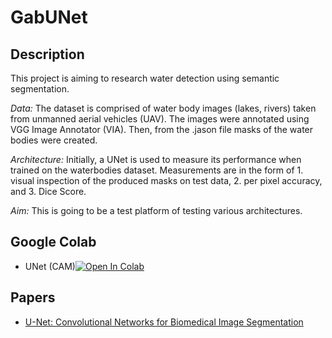 # GabUNet

## Description

This project is aiming to research water detection using semantic segmentation.

*Data:* The dataset is comprised of water body images (lakes, rivers) taken from unmanned aerial vehicles (UAV). 
The images were annotated using VGG Image Annotator (VIA). Then, from the .jason file masks of the water bodies were created.

*Architecture:* Initially, a UNet is used to measure its performance when trained on the waterbodies dataset. Measurements are in the form of 1. visual inspection of the produced masks on test data, 2. per pixel accuracy, and 3. Dice Score.

*Aim:* This is going to be a test platform of testing various architectures.  

## Google Colab
- UNet (CAM)[![Open In Colab](https://colab.research.google.com/assets/colab-badge.svg)](https://colab.research.google.com/drive/1-HAt29Kz1Lj8f8AnThhzK0s4IQi7q3sN)


## Papers
- [U-Net: Convolutional Networks for Biomedical Image Segmentation](https://arxiv.org/abs/1505.04597)

